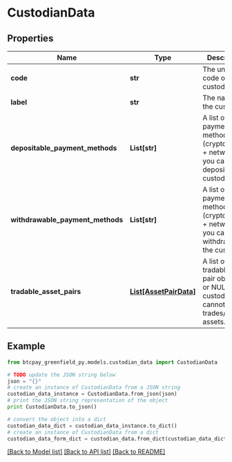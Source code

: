 # CustodianData


## Properties
Name | Type | Description | Notes
------------ | ------------- | ------------- | -------------
**code** | **str** | The unique code of the custodian. | [optional] 
**label** | **str** | The name of the custodian. | [optional] 
**depositable_payment_methods** | **List[str]** | A list of payment methods (crypto code + network) you can deposit to the custodian. | [optional] 
**withdrawable_payment_methods** | **List[str]** | A list of payment methods (crypto code + network) you can withdraw from the custodian. | [optional] 
**tradable_asset_pairs** | [**List[AssetPairData]**](AssetPairData.md) | A list of tradable asset pair objects, or NULL if the custodian cannot trades/convert assets. | [optional] 

## Example

```python
from btcpay_greenfield_py.models.custodian_data import CustodianData

# TODO update the JSON string below
json = "{}"
# create an instance of CustodianData from a JSON string
custodian_data_instance = CustodianData.from_json(json)
# print the JSON string representation of the object
print CustodianData.to_json()

# convert the object into a dict
custodian_data_dict = custodian_data_instance.to_dict()
# create an instance of CustodianData from a dict
custodian_data_form_dict = custodian_data.from_dict(custodian_data_dict)
```
[[Back to Model list]](../README.md#documentation-for-models) [[Back to API list]](../README.md#documentation-for-api-endpoints) [[Back to README]](../README.md)



